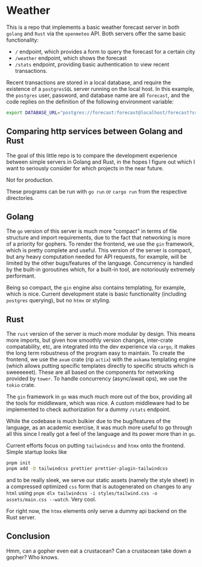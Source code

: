 # Weather

This is a repo that implements a basic weather forecast server in both `golang` and `Rust` via the `openmeteo` API. Both servers offer the same basic functionality:

- `/` endpoint, which provides a form to query the forecast for a certain city
- `/weather` endpoint, which shows the forecast
- `/stats` endpoint, providing basic authentication to view recent transactions.

Recent transactions are stored in a local database, and require the existence of a `postgresSQL` server running on the local host. In this example, the `postgres` user, password, and database name are all `forecast`, and the code replies on the definition of the following environment variable:

```bash
export DATABASE_URL="postgres://forecast:forecast@localhost/forecast?sslmode=disable"
```



## Comparing http services between Golang and Rust

The goal of this little repo is to compare the development experience between simple servers in Golang and Rust, in the hopes I figure
out which I want to seriously consider for which projects in the near future. 

Not for production. 

These programs can be run with `go run` or `cargo run` from the respective directories.

## Golang

The `go` version of this server is much more "compact" in terms of file structure and import requirements, due to the fact that networking is more of a priority for gophers. To render the frontend, we use the `gin` framework, which is pretty complete and useful. This version of the server is compact, but any heavy computation needed for API requests, for example, will be limited by the other bugs/features of the language. Concurrency is handled by the built-in goroutines which, for a built-in tool, are notoriously extremely performant.

Being so compact, the `gin` engine also contains templating, for example, which is nice. Current development state is basic functionality (including `postgres` querying), but no `htmx` or styling.

## Rust

The `rust` version of the server is much more modular by design. This means more imports, but given how smoothly version changes, inter-crate compatability, etc, are integrated into the dev experience via `cargo`, it makes the long term robustness of the program easy to maintain. To create the frontend, we use the `axum` crate (rip `actix`) with the `askama` templating engine (which allows putting specific templates directly to specific structs which is sweeeeeet). These are all based on the components for networking provided by `tower`. To handle concurrency (async/await ops), we use the `tokio` crate.

The `gin` framework in `go` was much much more out of the box, providing all the tools for middleware, which was nice. A custom middleware had to be implemented to check authorization for a dummy `/stats` endpoint. 

While the codebase is much bulkier due to the bug/features of the language, as an academic exercise, it was much more useful to go through all this since I really got a feel of the language and its power more than in `go`. 

Current efforts focus on putting `tailwindcss` and `htmx` onto the frontend. Simple startup looks like
```bash
pnpm init
pnpm add -D tailwindcss prettier prettier-plugin-tailwindcss
```
and to be really sleek, we serve our static assets (namely the style sheet) in a compressed optimized `css` form that is autogenerated on changes to any `html` using `pnpm dlx tailwindcss -i styles/tailwind.css -o assets/main.css --watch`. Very cool. 

For right now, the `htmx` elements only serve a dummy api backend on the Rust server. 


## Conclusion

Hmm, can a gopher even eat a crustacean? Can a crustacean take down a gopher? Who knows.